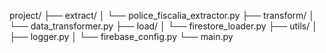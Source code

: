 project/
├── extract/
│ └── police_fiscalia_extractor.py
├── transform/
│ └── data_transformer.py
├── load/
│ └── firestore_loader.py
├── utils/
│ ├── logger.py
│ └── firebase_config.py
└── main.py
